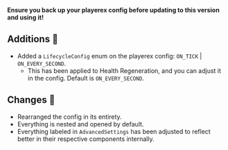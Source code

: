 **Ensure you back up your playerex config before updating to this version and using it!**

## Additions 💖
- Added a `LifecycleConfig` enum on the playerex config: `ON_TICK` | `ON_EVERY_SECOND`.
  - This has been applied to Health Regeneration, and you can adjust it in the config. Default is `ON_EVERY_SECOND`.

## Changes 🌽
- Rearranged the config in its entirety.
- Everything is nested and opened by default.
- Everything labeled in `AdvancedSettings` has been adjusted to reflect better in their respective components internally.